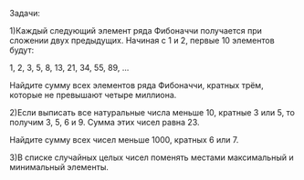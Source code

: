 Задачи:

1)Каждый следующий элемент ряда Фибоначчи получается при сложении двух предыдущих. Начиная с 1 и 2, первые 10 элементов будут:

1, 2, 3, 5, 8, 13, 21, 34, 55, 89, ...

Найдите сумму всех элементов ряда Фибоначчи, кратных трём, которые не превышают четыре миллиона.

2)Если выписать все натуральные числа меньше 10, кратные 3 или 5, то получим 3, 5, 6 и 9. Сумма этих чисел равна 23.

Найдите сумму всех чисел меньше 1000, кратных 6 или 7.

3)В списке случайных целых чисел поменять местами максимальный и минимальный элементы.